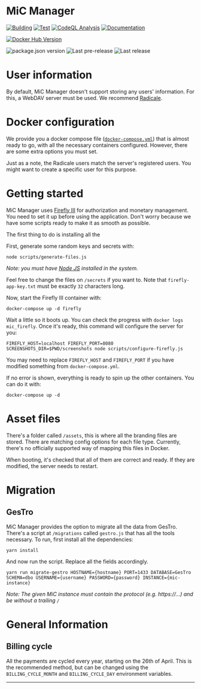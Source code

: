 # MiC Manager

[![Building][build-badge]][build-url]
[![Test][test-badge]][test-url]
[![CodeQL Analysis][codeql-badge-url]][codeql-url]
[![Documentation][docs-badge-url]][docs-url]

[![Docker Hub Version][docker-badge-url]][docker-hub-url]

![package.json version][package-version-badge]
![Last pre-release][prerelease-badge]
![Last release][release-badge]

# User information

By default, MiC Manager doesn't support storing any users' information. For this, a WebDAV server must be used.
We recommend [Radicale](https://radicale.org).

# Docker configuration

We provide you a docker compose file ([`docker-compose.yml`](./docker-compose.yml)) that is almost ready to go, with all
the necessary containers configured. However, there are some extra options you must set.

Just as a note, the Radicale users match the server's registered users. You might want to create a specific user for
this purpose.

# Getting started
MiC Manager uses [Firefly III](https://firefly-iii.org) for authorization and monetary management. You need to set it
up before using the application. Don't worry because we have some scripts ready to make it as smooth as possible.

The first thing to do is installing all the 

First, generate some random keys and secrets with:
```shell
node scripts/generate-files.js
```
_Note: you must have [Node JS](https://nodejs.org/) installed in the system._

Feel free to change the files on `/secrets` if you want to. Note that `firefly-app-key.txt` must be exactly `32`
characters long.

Now, start the Firefly III container with:
```shell
docker-compose up -d firefly
```
Wait a little so it boots up. You can check the progress with `docker logs mic_firefly`. Once it's ready, this command
will configure the server for you:
```shell
FIREFLY_HOST=localhost FIREFLY_PORT=8080 SCREENSHOTS_DIR=$PWD/screenshots node scripts/configure-firefly.js
```
You may need to replace `FIREFLY_HOST` and `FIREFLY_PORT` if you have modified something from `docker-compose.yml`.

If no error is shown, everything is ready to spin up the other containers. You can do it with:
```shell
docker-compose up -d
```

# Asset files
There's a folder called `/assets`, this is where all the branding files are stored. There are matching config options
for each file type. Currently, there's no officially supported way of mapping this files in Docker.

When booting, it's checked that all of them are correct and ready. If they are modified, the server needs to restart.

# Migration

## GesTro

MiC Manager provides the option to migrate all the data from GesTro. There's a script at `/migrations` called
`gestro.js` that has all the tools necessary. To run, first install all the dependencies:

```shell
yarn install
```

And now run the script. Replace all the fields accordingly.

```shell
yarn run migrate-gestro HOSTNAME={hostname} PORT=1433 DATABASE=GesTro SCHEMA=dbo USERNAME={username} PASSWORD={password} INSTANCE={mic-instance}
```

*Note: The given MiC instance must contain the protocol (e.g. https://...) and be without a trailing `/`*

# General Information

## Billing cycle

All the payments are cycled every year, starting on the 26th of April. This is the recommended method, but can be
changed using the `BILLING_CYCLE_MONTH` and `BILLING_CYCLE_DAY` environment variables.

---

[codeql-badge-url]: https://img.shields.io/github/workflow/status/ArnyminerZ/MiC-Manager/CodeQL?label=CodeQL&style=for-the-badge&logo=github

[codeql-url]:https://github.com/ArnyminerZ/MiC-Manager/security/code-scanning

[docker-badge-url]: https://img.shields.io/docker/v/arnyminerz/mic_manager?style=for-the-badge&logo=docker

[docker-hub-url]: https://hub.docker.com/repository/docker/arnyminerz/mic_manager

[package-version-badge]: https://img.shields.io/github/package-json/v/ArnyminerZ/MiC-Manager?label=Dev%20Version&logo=github&style=for-the-badge

[prerelease-badge]: https://img.shields.io/github/v/release/ArnyminerZ/MiC-Manager?include_prereleases&label=Last%20Pre-Release&logo=github&style=for-the-badge

[release-badge]: https://img.shields.io/github/v/release/ArnyminerZ/MiC-Manager?label=Last%20Release&logo=github&style=for-the-badge

[releases-url]: https://github.com/ArnyminerZ/MiC-Manager/releases

[build-badge]: https://img.shields.io/github/workflow/status/ArnyminerZ/MiC-Manager/docker-ci?style=for-the-badge

[build-url]: https://github.com/ArnyminerZ/MiC-Manager/actions/workflows/docker-ci.yml

[test-badge]: https://img.shields.io/github/workflow/status/ArnyminerZ/MiC-Manager/Test?style=for-the-badge&label=Test

[test-url]: https://github.com/ArnyminerZ/MiC-Manager/actions/workflows/test.yml

[docs-url]: http://arnaumora.me/MiC-Manager/

[docs-badge-url]: https://img.shields.io/github/workflow/status/Arnyminerz/MiC-Manager/Deploy%20static%20content%20to%20Pages?label=Documentation&style=for-the-badge&logo=swagger
